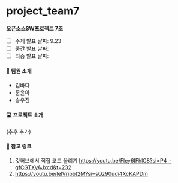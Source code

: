 # project_team7
**오픈소스SW프로젝트 7조**
- [ ] 주제 발표 날짜: 9.23
- [ ] 중간 발표 날짜:
- [ ] 최종 발표 날짜:

#### 👤 팀원 소개
- 김바다
- 문윤아
- 송우진

#### 💻 프로젝트 소개 
(추후 추가)

#### 🔗 참고 링크
1. 깃허브에서 직접 코드 올리기 <https://youtu.be/Fley6IFhlC8?si=P4_-gfCGTXyAJxcd&t=232>
2. <https://youtu.be/lelVripbt2M?si=sQz90udi4XcKAPDm> 
